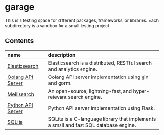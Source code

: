 # garage
This is a testing space for different packages, frameworks, or libraries.
Each subdirectory is a sandbox for a small testing project.

## Contents
| name                                                                                | description                                                                          |
|:------------------------------------------------------------------------------------|:-------------------------------------------------------------------------------------|
| [Elasticsearch](https://github.com/tainvecs/garage/tree/main/elasticsearch)         | Elasticsearch is a distributed, RESTful search and analytics engine.                 |
| [Golang API Server](https://github.com/tainvecs/garage/tree/main/golang_api_server) | Golang API server implementation using gin and gorm.                                 |
| [Meilisearch](https://github.com/tainvecs/garage/tree/main/meilisearch)             | An open-source, lightning-fast, and hyper-relevant search engine.                    |
| [Python API Server](https://github.com/tainvecs/garage/tree/main/python_api_server) | Python API server implementation using Flask.                                        |
| [SQLite](https://github.com/tainvecs/garage/tree/main/sqlite)                       | SQLite is a C-language library that implements a small and fast SQL database engine. |
